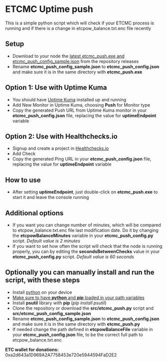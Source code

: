 # ETCMC Uptime push
This is a simple python script which will check if your ETCMC process is running and if there is a change in etcpow_balance.txt.enc file recently

## Setup
- Download to your node the [latest etcmc_push.exe and etcmc_push_config_sample.json](https://github.com/dcrypt11/etcmc-uptime-kuma-push/releases/latest) from the repository releases
- Rename **etcmc_push_config_sample.json** to **etcmc_push_config.json** and make sure it is in the same directory with **etcmc_push.exe**

## Option 1: Use with Uptime Kuma
- You should have [Uptime Kuma](https://github.com/louislam/uptime-kuma) installed up and running
- Add New Monitor in Uptime Kuma, choosing **Push** for Monitor type
- Copy the generated Push URL from Uptime Kuma monitor in your **etcmc_push_config.json** file, replacing the value for **uptimeEndpoint** variable

## Option 2: Use with Healthchecks.io
- Signup and create a project in [Healthchecks.io](https://healthchecks.io/)
- Add Check 
- Copy the generated Ping URL in your **etcmc_push_config.json** file, replacing the value for **uptimeEndpoint** variable

## How to use
- After setting **uptimeEndpoint**, just double-click on **etcmc_push.exe** to start it and leave the console running

## Additional options
- If you want you can change number of minutes, which will be compared to etcpow_balance.txt.enc file last modification date. Do it by changing the **etcpowBalanceMinutes** variable in your **etcmc_push_config.py** script. *Default value is 2 minutes*
- If you want to set how often the script will check that the node is running properly, you can by editing the **secondsBetweenChecks** value  in your **etcmc_push_config.py** script. *Default value is 60 seconds*

## Optionally you can manually install and run the script, with these steps
- Install [python](https://www.python.org/downloads/) on your device
- [Make sure to have **python** and **pip** loaded in your path variables](https://datatofish.com/add-python-to-windows-path/)
- Install **psutil** library with **pip** (*pip install psutil*)
- Clone the repository or download the **src/etcmc_push.py** script and **src/etcmc_push_config_sample.json**
- Rename **etcmc_push_config_sample.json** to **etcmc_push_config.json** and make sure it is in the same directory with **etcmc_push.py**
- If needed change the path defined in **etcpowBalanceFile** variable in your **etcmc_push_config.json** file, to be the correct full path to etcpow_balance.txt.enc

**ETC wallet for donations:**
0xa2d643a1D969A2A7758453e720e5944594FaD2E2